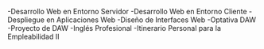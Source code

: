 -Desarrollo Web en Entorno Servidor
-Desarrollo Web en Entorno Cliente
-Despliegue en Aplicaciones Web
-Diseño de Interfaces Web
-Optativa DAW
-Proyecto de DAW
-Inglés Profesional
-Itinerario Personal para la Empleabilidad II